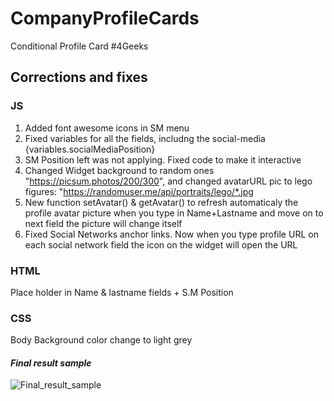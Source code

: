 # CompanyProfileCards
Conditional Profile Card #4Geeks

## Corrections and fixes 
### JS
1. Added font awesome icons in SM menu
2. Fixed variables for all the fields, includng the social-media {variables.socialMediaPosition}
3. SM Position left was not applying. Fixed code to make it interactive
4. Changed  Widget background to random ones "https://picsum.photos/200/300",
    and
    changed avatarURL pic to lego figures: "https://randomuser.me/api/portraits/lego/*.jpg
4. New function   setAvatar() & getAvatar() to refresh automaticaly the profile avatar picture when you type in Name+Lastname and move on to next field the picture will change itself
5. Fixed Social Networks anchor links. Now when you type profile URL on each social network field the icon on the widget will open the URL
    
### HTML
Place holder in Name & lastname fields + S.M Position

### CSS
Body Background color change to light grey

#### *Final result sample*

![Final_result_sample](https://user-images.githubusercontent.com/92811902/147862023-2f4c51bc-3d2e-4060-863e-816d1f62e914.png)

